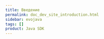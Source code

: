 ```yaml
---
title: Введение
permalink: doc_dev_site_introduction.html
sidebar: evojava
tags: []
product: Java SDK
---
```

